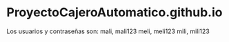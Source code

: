 # ProyectoCajeroAutomatico.github.io
Los usuarios y contraseñas son:
mali, mali123
meli, meli123
mili, mili123
